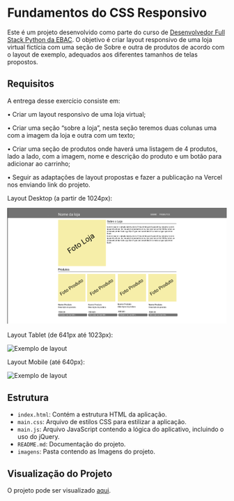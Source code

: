 # Fundamentos do CSS Responsivo

Este é um projeto desenvolvido como parte do curso de [Desenvolvedor Full Stack Python da EBAC](https://ebaconline.com.br/full-stack-python). O objetivo é criar layout responsivo de uma loja virtual fictícia com uma seção de Sobre e outra de produtos de acordo com o layout de exemplo,
adequados aos diferentes tamanhos de telas propostos.

## Requisitos

A entrega desse exercício consiste em:

• Criar um layout responsivo de uma loja virtual;

• Criar uma seção “sobre a loja”, nesta seção teremos duas colunas uma com a imagem da loja e outra com um texto;

• Criar uma seção de produtos onde haverá uma listagem de 4 produtos, lado a lado, com a imagem, nome e descrição do produto e um botão para adicionar ao carrinho;

• Seguir as adaptações de layout propostas e fazer a publicação na Vercel nos enviando link do projeto. 

Layout Desktop (a partir de 1024px): 

![Exemplo de layout](imagens/layout%20projeto/Layout%20Desktop%20(a%20partir%20de%201024px).png)

Layout Tablet (de 641px até 1023px):

![Exemplo de layout](imagens/layout%20projeto/Layout%20Tablet%20(de%20641px%20até%201023px).png)

Layout Mobile (até 640px):

![Exemplo de layout](imagens/layout%20projeto/Layout%20Mobile%20(até%20640px).png)

## Estrutura

- `index.html`: Contém a estrutura HTML da aplicação.
- `main.css`: Arquivo de estilos CSS para estilizar a aplicação.
- `main.js`: Arquivo JavaScript contendo a lógica do aplicativo, incluindo o uso do jQuery.
- `README.md`: Documentação do projeto.
- `imagens`: Pasta contendo as Imagens do projeto.

## Visualização do Projeto

O projeto pode ser visualizado [aqui]().